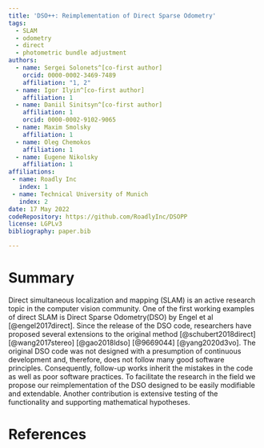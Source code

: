 ```yaml
---
title: 'DSO++: Reimplementation of Direct Sparse Odometry'
tags:
  - SLAM
  - odometry
  - direct
  - photometric bundle adjustment
authors:
  - name: Sergei Solonets^[co-first author]
    orcid: 0000-0002-3469-7489
    affiliation: "1, 2" 
  - name: Igor Ilyin^[co-first author]
    affiliation: 1
  - name: Daniil Sinitsyn^[co-first author]
    affiliation: 1
    orcid: 0000-0002-9102-9065
  - name: Maxim Smolsky
    affiliation: 1
  - name: Oleg Chemokos 
    affiliation: 1
  - name: Eugene Nikolsky
    affiliation: 1
affiliations:
 - name: Roadly Inc
   index: 1
 - name: Technical University of Munich
   index: 2
date: 17 May 2022
codeRepository: https://github.com/RoadlyInc/DSOPP
license: LGPLv3
bibliography: paper.bib

---
```


# Summary

Direct simultaneous localization and mapping (SLAM) is an active research topic in the computer vision community. One of the first working examples of direct SLAM is Direct Sparse Odometry(DSO) by Engel et al [@engel2017direct]. Since the release of the DSO code, researchers have proposed several extensions to the original method [@schubert2018direct] [@wang2017stereo]  [@gao2018ldso] [@9669044] [@yang2020d3vo]. The original DSO code was not designed with a presumption of continuous development and, therefore, does not follow many good software principles. Consequently, follow-up works inherit the mistakes in the code as well as poor software practices. To facilitate the research in the field we propose our reimplementation of the DSO designed to be easily modifiable and extendable. Another contribution is extensive testing of the functionality and supporting mathematical hypotheses.   

# References
